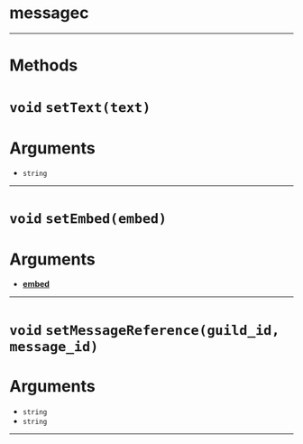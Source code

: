 # messagec


---
# Methods
# `void` `setText(text)`
# Arguments
* `string`   

---
# `void` `setEmbed(embed)`
# Arguments
* **[embed](https://github.com/devonium/gm-discordAPI/blob/doc/embed.md#embed)**   

---
# `void` `setMessageReference(guild_id, message_id)`
# Arguments
* `string`   
* `string`   

---
